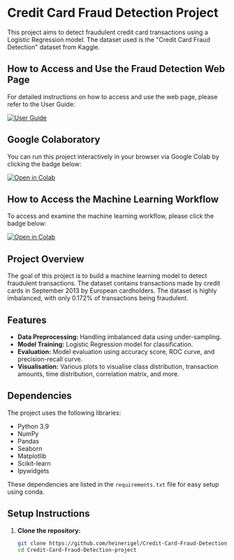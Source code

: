 # Credit Card Fraud Detection Project

This project aims to detect fraudulent credit card transactions using a Logistic Regression model. The dataset used is the "Credit Card Fraud Detection" dataset from Kaggle.

## How to Access and Use the Fraud Detection Web Page

For detailed instructions on how to access and use the web page, please refer to the User Guide:

[![User Guide](https://img.shields.io/badge/User_Guide-PDF-blue)](https://github.com/yourusername/fraud-detection/raw/main/user_guide.pdf)

## Google Colaboratory

You can run this project interactively in your browser via Google Colab by clicking the badge below:

[![Open in Colab](https://colab.research.google.com/assets/colab-badge.svg)](https://colab.research.google.com/drive/1AChLOW-6Onf3h_xSq_urlGBCHGWjilCz?usp=sharing)

## How to Access the Machine Learning Workflow

To access and examine the machine learning workflow, please click the badge below:

[![Open in Colab](https://colab.research.google.com/assets/colab-badge.svg)](https://colab.research.google.com/drive/1iXv3pQNWW2-x-_zQSPyJVXDvR0JpYeNw?usp=sharing)

## Project Overview

The goal of this project is to build a machine learning model to detect fraudulent transactions. The dataset contains transactions made by credit cards in September 2013 by European cardholders. The dataset is highly imbalanced, with only 0.172% of transactions being fraudulent.

## Features

- **Data Preprocessing:** Handling imbalanced data using under-sampling.
- **Model Training:** Logistic Regression model for classification.
- **Evaluation:** Model evaluation using accuracy score, ROC curve, and precision-recall curve.
- **Visualisation:** Various plots to visualise class distribution, transaction amounts, time distribution, correlation matrix, and more.

## Dependencies

The project uses the following libraries:

- Python 3.9
- NumPy
- Pandas
- Seaborn
- Matplotlib
- Scikit-learn
- Ipywidgets

These dependencies are listed in the `requirements.txt` file for easy setup using conda.

## Setup Instructions

1. **Clone the repository:**

   ```bash
   git clone https://github.com/heinerigel/Credit-Card-Fraud-Detection-project.git
   cd Credit-Card-Fraud-Detection-project
